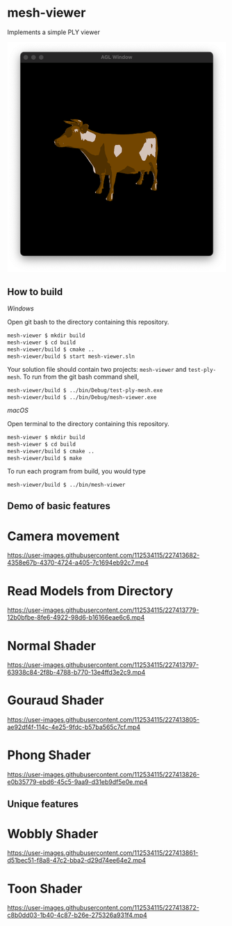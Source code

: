 # mesh-viewer

Implements a simple PLY viewer

<img title="" src="README_images/toon_cow.png" alt="">

## How to build

*Windows*

Open git bash to the directory containing this repository.

```
mesh-viewer $ mkdir build
mesh-viewer $ cd build
mesh-viewer/build $ cmake ..
mesh-viewer/build $ start mesh-viewer.sln
```

Your solution file should contain two projects: `mesh-viewer` and `test-ply-mesh`.
To run from the git bash command shell, 

```
mesh-viewer/build $ ../bin/Debug/test-ply-mesh.exe
mesh-viewer/build $ ../bin/Debug/mesh-viewer.exe
```

*macOS*

Open terminal to the directory containing this repository.

```
mesh-viewer $ mkdir build
mesh-viewer $ cd build
mesh-viewer/build $ cmake ..
mesh-viewer/build $ make
```

To run each program from build, you would type

```
mesh-viewer/build $ ../bin/mesh-viewer
```

## Demo of basic features

# Camera movement

https://user-images.githubusercontent.com/112534115/227413682-4358e67b-4370-4724-a405-7c1694eb92c7.mp4

# Read Models from Directory

https://user-images.githubusercontent.com/112534115/227413779-12b0bfbe-8fe6-4922-98d6-b16166eae6c6.mp4

# Normal Shader

https://user-images.githubusercontent.com/112534115/227413797-63938c84-2f8b-4788-b770-13e4ffd3e2c9.mp4

# Gouraud Shader

https://user-images.githubusercontent.com/112534115/227413805-ae92df4f-114c-4e25-9fdc-b57ba565c7cf.mp4

# Phong Shader

https://user-images.githubusercontent.com/112534115/227413826-e0b35779-ebd6-45c5-9aa9-d31eb9df5e0e.mp4

## Unique features

# Wobbly Shader

https://user-images.githubusercontent.com/112534115/227413861-d51bec51-f8a8-47c2-bba2-d29d74ee64e2.mp4

# Toon Shader

https://user-images.githubusercontent.com/112534115/227413872-c8b0dd03-1b40-4c87-b26e-275326a931f4.mp4
